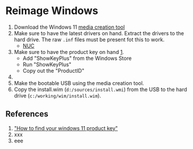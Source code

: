 # Reimage Windows

1. Download the Windows 11 [media creation tool](https://www.microsoft.com/software-download/windows11)
2. Make sure to have the latest drivers on hand.
   Extract the drivers to the hard drive.
   The raw `.inf` files must be present fot this to work.
   * [NUC](https://www.asus.com/us/supportonly/nuc13anbi7/helpdesk_download/)
3. Make sure to have the product key on hand [1].
   * Add "ShowKeyPlus" from the Windows Store
   * Run "ShowKeyPlus"
   * Copy out the "ProductID"
5. 
6. Make the bootable USB using the media creation tool.
7. Copy the install.wim (`d:/sources/install.wmi`) from the USB to the hard drive (`c:/working/wim/install.wim`).


## References

1. ["How to find your windows 11 product key"][1]
2. xxx
3. eee

[1]: https://web.archive.org/web/20240524002428/https://www.howtogeek.com/784986/how-to-find-your-windows-11-product-key/ "ShowKeyPlus"
